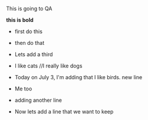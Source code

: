 This is going to QA

**this is bold**

* first do this
* then do that
* Lets add a third
* I like cats //I really like dogs

* Today on July 3, I'm adding that I like birds. new line
* Me too

* adding another line
* Now lets add a line that we want to keep

